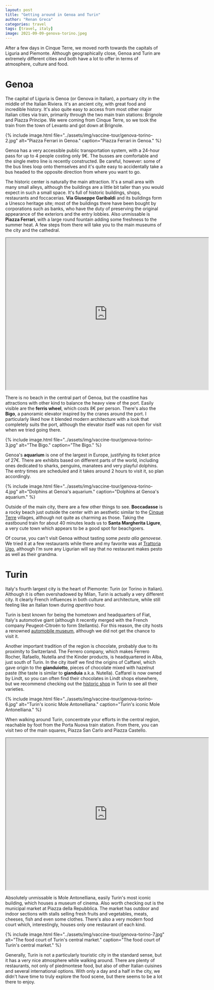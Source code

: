 ```yaml
---
layout: post
title: "Getting around in Genoa and Turin"
author: "Renan Greca"
categories: travel
tags: [travel, italy]
image: 2021-09-09-genova-torino.jpeg
---
```


After a few days in Cinque Terre, we moved north towards the capitals of Liguria and Piemonte.
Although geographically close, Genoa and Turin are extremely different cities and both have a lot to offer in terms of atmosphere, culture and food.

# Genoa

The capital of Liguria is Genoa (or Genova in Italian), a portuary city in the middle of the Italian Riviera. 
It's an ancient city, with great food and incredible history. 
It's also quite easy to access from most other major Italian cities via train, primarily through the two main train stations: Brignole and Piazza Príncipe.
We were coming from Cinque Terre, so we took the train from the town of Levanto and got down at Brignole.

{% 
include image.html 
file="../assets/img/vaccine-tour/genova-torino-2.jpg" 
alt="Piazza Ferrari in Genoa." 
caption="Piazza Ferrari in Genoa." 
%}

Genoa has a very accessible public transportation system, with a 24-hour pass for up to 4 people costing only 9€. 
The busses are comfortable and the single metro line is recently constructed. 
Be careful, however: some of the bus lines loop onto themselves and it's quite easy to accidentally take a bus headed to the opposite direction from where you want to go.

The historic center is naturally the main attraction. 
It's a small area with many small alleys, although the buildings are a little bit taller than you would expect in such a small space. 
It's full of historic buildings, shops, restaurants and foccacerias. 
**Via Giuseppe Garibaldi** and its buildings form a Unesco heritage site; 
most of the buildings there have been bought by corporations such as banks, who have the duty of preserving the original appearance of the exteriors and the entry lobbies. 
Also unmissable is **Piazza Ferrari**, with a large round fountain adding some freshness to the summer heat. 
A few steps from there will take you to the main museums of the city and the cathedral.

<iframe src="https://www.google.com/maps/d/u/0/embed?mid=1KV-quSh9iMzR3434gTf7HwgNGFtDX8hl" width="640" height="480"></iframe>

There is no beach in the central part of Genoa, but the coastline has attractions with other kind to balance the heavy view of the port. 
Easily visible are the **ferris wheel**, which costs 8€ per person. 
There's also the **Bigo**, a panoramic elevator inspired by the cranes around the port. 
I particularly liked how it blended modern architecture with a look that completely suits the port, although the elevator itself was not open for visit when we tried going there.

{% 
include image.html 
file="../assets/img/vaccine-tour/genova-torino-3.jpg" 
alt="The Bigo." 
caption="The Bigo." 
%}

Genoa's **aquarium** is one of the largest in Europe, justifying its ticket price of 27€. 
There are exhibits based on different parts of the world, including ones dedicated to sharks, penguins, manatees and very playful dolphins. 
The entry times are scheduled and it takes around 2 hours to visit it, so plan accordingly.

{% 
include image.html 
file="../assets/img/vaccine-tour/genova-torino-4.jpg" 
alt="Dolphins at Genoa's aquarium." 
caption="Dolphins at Genoa's aquarium." 
%}

Outside of the main city, there are a few other things to see.
**Boccadasse** is a rocky beach just outside the center with an aesthetic similar to the [Cinque Terre](https://rnd.today/travel/cinque-terre.html) villages, although not quite as charming as those.
Taking the eastbound train for about 40 minutes leads us to **Santa Margherita Ligure**, a very cute town which appears to be a good spot for beachgoers.

<!-- {% 
include image.html 
file="../assets/img/vaccine-tour/genova-torino-5.jpg" 
alt="Santa Margherita Ligure." 
caption="Santa Margherita Ligure." 
%} -->

Of course, you can't visit Genoa without tasting some *pesto alla genovese*.
We tried it at a few restaurants while there and my favorite was at [Trattoria Ugo](https://goo.gl/maps/WtaxbNbM9eKhEQyZ7), although I'm sure any Ligurian will say that no restaurant makes pesto as well as their grandma.

# Turin

Italy's fourth largest city is the heart of Piemonte: Turin (or Torino in Italian).
Although it is often overshadowed by Milan, Turin is actually a very different city.
It clearly French influences in both culture and architecture, while still feeling like an Italian town during *aperitivo* hour.

Turin is best known for being the hometown and headquarters of Fiat, Italy's automotive giant (although it recently merged with the French company Peugeot-Citroën to form Stellantis).
For this reason, the city hosts a renowned [automobile museum](https://www.museoauto.com/), although we did not get the chance to visit it.

Another important tradition of the region is chocolate, probably due to its proximity to Switzerland.
The Ferrero company, which makes Ferrero Rocher, Rafaello, Nutella and the Kinder products, is headquartered in Alba, just south of Turin.
In the city itself we find the origins of Caffarel, which gave origin to the **gianduiotto**, pieces of chocolate mixed with hazelnut paste (the taste is similar to **gianduia** a.k.a. Nutella).
Caffarel is now owned by Lindt, so you can often find their chocolates in Lindt shops elsewhere, but we recommend checking out the [historic shop](https://goo.gl/maps/YQ887wid7anJBMun7) in Turin to see all their varieties.

{% 
include image.html 
file="../assets/img/vaccine-tour/genova-torino-6.jpg" 
alt="Turin's iconic Mole Antonelliana." 
caption="Turin's iconic Mole Antonelliana." 
%}

When walking around Turin, concentrate your efforts in the central region, reachable by foot from the Porta Nuova train station.
From there, you can visit two of the main squares, Piazza San Carlo and Piazza Castello.

<iframe src="https://www.google.com/maps/d/u/0/embed?mid=1Oh8Z_RWlf9bQyz6z-IHh5bUZLak-FTuC" width="640" height="480"></iframe>

Absolutely unmissable is Mole Antonelliana, easily Turin's most iconic building, which houses a museum of cinema.
Also worth checking out is the municipal market at Piazza della Repubblica.
The market has outdoor and indoor sections with stalls selling fresh fruits and vegetables, meats, cheeses, fish and even some clothes.
There's also a very modern food court which, interestingly, houses only one restaurant of each kind.

{% 
include image.html 
file="../assets/img/vaccine-tour/genova-torino-7.jpg" 
alt="The food court of Turin's central market." 
caption="The food court of Turin's central market." 
%}

Generally, Turin is not a particularly touristic city in the standard sense, but it has a very nice atmosphere while walking around.
There are plenty of restaurants, not only of piedmontese food, but also of other Italian cuisines and several international options.
With only a day and a half in the city, we didn't have time to truly explore the food scene, but there seems to be a lot there to enjoy.

